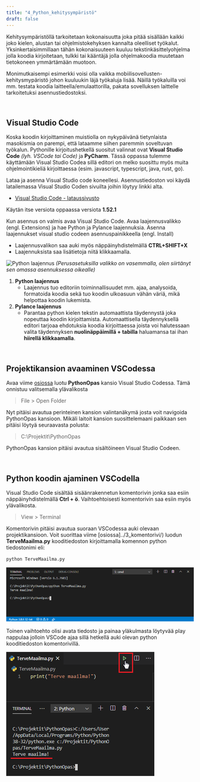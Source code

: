 ```yaml
---
title: "4_Python_kehitysympäristö"
draft: false
---
```


Kehitysympäristöllä tarkoitetaan kokonaisuutta joka pitää sisällään kaikki joko kielen, alustan tai ohjelmistokehyksen kannalta oleelliset työkalut. Yksinkertaisimmillaan tähän kokonaisuuteen kuuluu tekstinkäsittelyohjelma jolla koodia kirjoitetaan, tulkki tai kääntäjä jolla ohjelmakoodia muutetaan tietokoneen ymmärtämään muotoon. 

Monimutkaisempi esimerkki voisi olla vaikka mobiilisovellusten-kehitysmypäristö johon kuuluukin läjä työkaluja lisää. Näillä työkaluilla voi mm. testata koodia laitteella/emulaattorilla, pakata sovelluksen laittelle tarkoitetuksi asennustiedostoksi. 

<br/>

## Visual Studio Code

Koska koodin kirjoittaminen muistiolla on nykypäivänä tietynlaista masokismia on parempi, että lataamme siihen paremmin soveltuvan työkalun. Pythonille kirjoitushetkellä suositut valinnat ovat __Visual Studio Code__ *(lyh. VSCode tai Code)* ja __PyCharm__. Tässä oppassa tulemme käyttämään Visual Studio Codea sillä editori on melko suosittu myös muita ohjelmointikieliä kirjoittaessa (esim. javascript, typescript, java, rust, go).

Lataa ja asenna Visual Studio code koneellesi. Asennustiedoston voi käydä latailemassa Visual Studio Coden sivuilta joihin löytyy linkki alta.
* [Visual Studio Code - lataussivusto](https://code.visualstudio.com/)

Käytän itse versiota oppaassa versiota __1.52.1__

Kun asennus on valmis avaa Visual Studio Code. Avaa laajennusvalikko (engl. Extensions) ja hae Python ja Pylance laajennuksia. Asenna laajennukset visual studio codeen asennuspainikkeella (engl. Install)

- Laajennusvalikon saa auki myös näppäinyhdistelmällä __CTRL+SHIFT+X__
- Laajennuksista saa lisätietoja niitä klikkaamalla.

![Python laajennus](/kuvat/pylance-asennus.png)
*(Perusasetuksilla valikko on vasemmalla, olen siirtänyt sen omassa asennuksessa oikealle)*

1. __Python laajennus__
    * Laajennus tuo editoriin toiminnallisuudet mm. ajaa, analysoida, formatoida koodia sekä tuo koodin ulkoasuun vähän väriä, mikä helpottaa koodin lukemista.
2. __Pylance laajennus__
    * Parantaa python kielen tekstin automaattista täydennystä joka nopeuttaa koodin kirjoittamista. Automaattisella täydennyksellä editori tarjoaa ehdotuksia koodia kirjoittaessa joista voi halutessaan valita täydennyksen __nuolinäppäimillä + tabilla__ haluamansa tai ihan __hiirellä klikkaamalla__. 

<br/>

## Projektikansion avaaminen VSCodessa

Avaa viime [osiossa](../3_komentorivi/) luotu __PythonOpas__ kansio Visual Studio Codessa. Tämä onnistuu valitsemalla ylävalikosta 
> File > Open Folder

Nyt pitäisi avautua perinteinen kansion valintanäkymä josta voit navigoida PythonOpas kansioon. Mikäli laitoit kansion suosittelemaani paikkaan sen pitäisi löytyä seuraavasta polusta:
> C:\Projektit\PythonOpas

PythonOpas kansion pitäisi avautua sisältöineen Visual Studio Codeen. 

<br />

## Python koodin ajaminen VSCodella

Visual Studio Code sisältää sisäänrakennetun komentorivin jonka saa esiin näppäinyhdistelmällä __Ctrl + ö__. Vaihtoehtoisesti komentorivin saa esiin myös ylävalikosta.
> View > Terminal

Komentorivin pitäisi avautua suoraan VSCodessa auki olevaan projektikansioon. Voit suorittaa viime [osiossa]../3_komentorivi/) luodun __TerveMaailma.py__ kooditiedoston kirjoittamalla komennon python tiedostonimi eli: 

```bash
python TerveMaailma.py
```

![VSCode komentorivi](/kuvat/perusteet/vscode-komentorivi.png)

Toinen vaihtoehto olisi avata tiedosto ja painaa yläkulmasta löytyvää play nappulaa jolloin VSCode ajaa sillä hetkellä auki olevan python kooditiedoston komentorivillä.  

![VSCode komentorivi](/kuvat/perusteet/vscode-play-nappula.png)